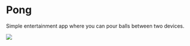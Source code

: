 Pong
====

Simple entertainment app where you can pour balls between two devices.

![](http://static.squarespace.com/static/5256d38fe4b08267e5b2ee55/t/53b79c04e4b036664114c162/1404541973392/iPad%204.png?format=1500w)
